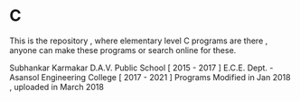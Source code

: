 # C
This is the repository , where elementary level C programs are there , anyone can make these programs or search online for these.

Subhankar Karmakar 
D.A.V. Public School [ 2015 - 2017 ] 
E.C.E. Dept. - Asansol Engineering College [ 2017 - 2021 ] 
Programs Modified in Jan 2018 , uploaded in March  2018

